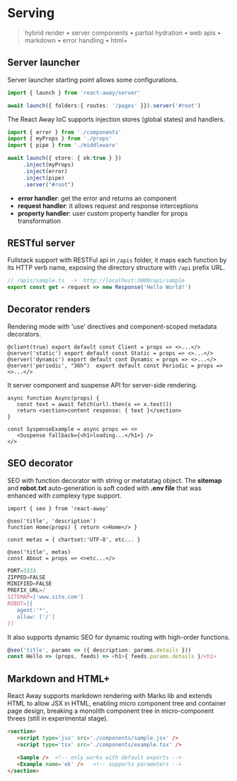 <style>@import url(serving.css);</style> 

# Serving

> hybrid render • server components • partial hydration • web apis • markdown • error handling • html+


## Server launcher

Server launcher starting point allows some configurations.
```ts
import { launch } from 'react-away/server'

await launch({ folders:{ routes: '/pages' }}).server('#root')
```

The React Away IoC supports injection stores (global states) and handlers.

<aside cols='5:4'>

```ts
import { error } from './components'
import { myProps } from './props'
import { pipe } from './middleware'

await launch({ store: { ok:true } }) 
     .inject(myProps)
     .inject(error)
     .inject(pipe)
     .server("#root")
```

* **error handler**: get the error and returns an component
* **request handler**: it allows request and response interceptions
* **property handler**: user custom property handler for props transformation

</aside>

## RESTful server

Fullstack support with RESTFul api in `/apis` folder, it maps each function by its HTTP verb name, exposing the directory structure with `/api` prefix URL.

```ts
// /apis/sample.ts  ->  http://localhost:3000/api/sample
export const get = request => new Response('Hello World!')
```

## Decorator renders

Rendering mode with 'use' directives and component-scoped metadata decorators.

```tsx
@client(true) export default const Client = props => <>...</>
@server('static') export default const Static = props => <>...</>
@server('dynamic') export default cont Dynamic = props => <>...</>
@server('periodic', "36h")  export default const Periodic = props => <>...</>
```

It server component and suspense API for server-side rendering.

```tsx
async function Async(props) {
   const text = await fetch(url).then(x => x.text())
   return <section>content response: { text }</section>
}

const SyspenseExample = async props => <>
   <Suspense fallback={<h1>loading...</h1>} />
</>
```

## SEO decorator

SEO with function decorator with string or metatatag object. The **sitemap** and **robot.txt** auto-generation is soft coded with **.env file** that was enhanced with complexy type support.

<aside cols='5:3'> 
 

```tsx
import { seo } from 'react-away'
 
@seo('title', 'description')  
function Home(props) { return <>Home</> }

const metas = { chartset:'UTF-8', etc... }

@seo('title', metas) 
const About = props => <>etc...</> 
```

```js
PORT=3333
ZIPPED=FALSE
MINIFIED=FALSE
PREFIX_URL=/  
SITEMAP=['www.site.com']
ROBOT=[{ 
   agent:'*',  
   allow: ['/'] 
}]
``` 

</aside>

It also supports dynamic SEO for dynamic routing with high-order functions.

```ts
@seo('title', params => ({ description: params.details }))
const Hello => (props, feeds) => <h1>{ feeds.params.details }/<h1>
```


## Markdown and HTML+

React Away supports markdown rendering with Marko lib and extends HTML to allow JSX in HTML, enabling micro component tree and container page design, breaking a monolith component tree in micro-component threes (still in experimental stage).

```html
<section>
   <script type='jsx' src='./components/sample.jsx' />      
   <script type='tsx' src='./components/example.tsx' />

   <Sample />  <!-- only works with default exports -->
   <Example name='ok' />   <!-- supports parameters -->
</section>
```
